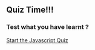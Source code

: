 ## Quiz Time!!!

### Test what you have learnt ?


  <a style href="https://www.w3schools.com/js/js_quiz.asp">Start the Javascript Quiz</a>
 